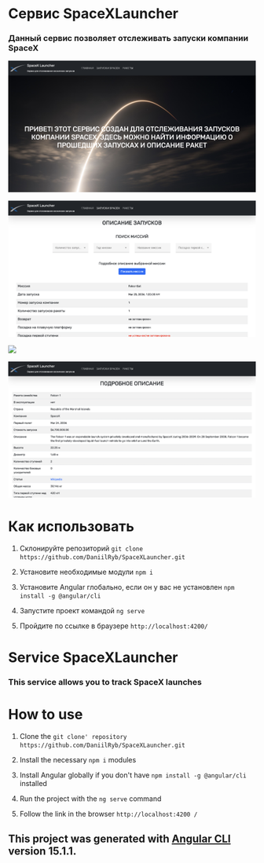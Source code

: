 # Сервис SpaceXLauncher
### Данный сервис позволяет отслеживать запуски компании SpaceX 
![](src/img/img1.png)

![](src/img/img2.png)

![](src/img/img3.png)

![](src/img/img4.png)

# Как использовать

1. Склонируйте репозиторий `git clone https://github.com/DaniilRyb/SpaceXLauncher.git`

2. Установите необходимые модули `npm i`

3. Установите Angular глобально, если он у вас не установлен `npm install -g @angular/cli`

4. Запустите проект командой `ng serve`

5. Пройдите по ссылке в браузере `http://localhost:4200/`

# Service SpaceXLauncher
### This service allows you to track SpaceX launches

# How to use

1. Clone the `git clone' repository https://github.com/DaniilRyb/SpaceXLauncher.git `

2. Install the necessary `npm i` modules

3. Install Angular globally if you don't have `npm install -g @angular/cli` installed

4. Run the project with the `ng serve` command

5. Follow the link in the browser `http://localhost:4200 /`

## This project was generated with [Angular CLI](https://github.com/angular/angular-cli) version 15.1.1.

